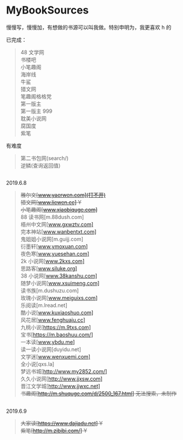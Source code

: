 # MyBookSources

慢慢写，慢慢加，有想做的书源可以叫我做。特别申明为，我更喜欢 h 的

已完成：

> 48 文学网  
> 书楼吧  
> 小笔趣阁  
> 海岸线  
> 牛鲨  
> 猎文网  
> 笔趣阁格格党  
> 第一版主  
> 第一版主 999  
> 耽美小说网  
> 腐国度  
> 紫笔

有难度

> 第二书包网(search/)  
> 逆鳞(查询返回值)

##

2019.6.8

> ~~雅尔文[www.yaerwen.com](打不开)~~  
> ~~猎文网[www.liewen.cc] Y~~  
> ~~小笔趣阁[www.xiaobiquge.com]~~  
> 88 读书网[m.88dush.com]  
> 梧州中文网[www.gxwztv.com]  
> 完本神站[www.wanbentxt.com]  
> 鬼姐姐小说网[m.guijj.com]  
> 衍墨轩[www.ymoxuan.com]  
> 夜色寒[www.yuesehan.com]  
> 2k 小说网[www.2kxs.com]  
> 思路客[www.siluke.org]  
> 38 小说网[www.38kanshu.com]  
> 随梦小说网[www.xsuimeng.com]  
> 读书族[m.dushuzu.com]  
> 玫瑰小说网[www.meiguixs.com]  
> 乐阅读[m.lread.net]  
> 酷小说[www.kuxiaoshuo.com]  
> 风花居[www.fenghuaju.cc]  
> 九桃小说[https://m.9txs.com]  
> 宝书[https://m.baoshuu.com/]  
> 一本读[www.ybdu.me]  
> 读一读小说网[duyidu.net]  
> 文学迷[www.wenxuemi.com]  
> 全小说[qxs.la]  
> 梦远书城[http://www.my2852.com/]  
> 久久小说网[http://www.jjxsw.com]  
> 晋江文学城[http://www.jjwxc.net]  
> ~~书趣阁[http://m.shuquge.com/d/2500_167.html] 无法搜索，未制作~~

##

2019.6.9

> ~~大家读[https://www.dajiadu.net] Y~~  
> ~~紫笔[http://m.zibibi.com/] Y~~
